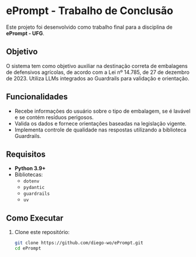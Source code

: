 # ePrompt - Trabalho de Conclusão

Este projeto foi desenvolvido como trabalho final para a disciplina de **ePrompt - UFG**.

## Objetivo
O sistema tem como objetivo auxiliar na destinação correta de embalagens de defensivos agrícolas, de acordo com a Lei nº 14.785, de 27 de dezembro de 2023. Utiliza LLMs integrados ao Guardrails para validação e orientação.

## Funcionalidades
- Recebe informações do usuário sobre o tipo de embalagem, se é lavável e se contém resíduos perigosos.
- Valida os dados e fornece orientações baseadas na legislação vigente.
- Implementa controle de qualidade nas respostas utilizando a biblioteca Guardrails.

## Requisitos
- **Python 3.9+**
- Bibliotecas:
  - `dotenv`
  - `pydantic`
  - `guardrails`
  - `uv`

## Como Executar
1. Clone este repositório:
   ```bash
   git clone https://github.com/diego-wo/ePrompt.git
   cd ePrompt
